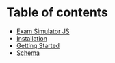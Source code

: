 # Table of contents

* [Exam Simulator JS](README.md)
* [Installation](installation.md)
* [Getting Started](getting-started.md)
* [Schema](schema.md)

